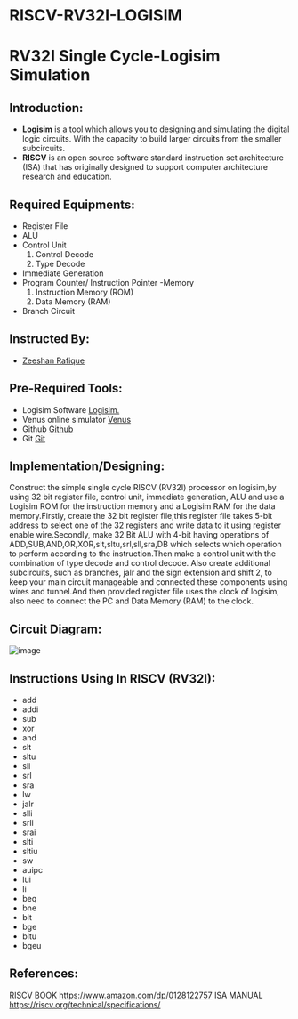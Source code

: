 # RISCV-RV32I-LOGISIM
# **RV32I Single Cycle-Logisim Simulation**

## Introduction:
- **Logisim** is a tool which allows you to designing and simulating the digital logic circuits. With the capacity to build larger circuits from the smaller subcircuits.
- **RISCV** is an open source software standard instruction set architecture (ISA) that has originally designed to support computer architecture research and education. 
## Required Equipments:
- Register File
- ALU
- Control Unit 
   1. Control Decode 
   2. Type Decode
 - Immediate Generation
 - Program Counter/ Instruction Pointer
 -Memory
   1. Instruction Memory (ROM)
   2. Data Memory (RAM)
 - Branch Circuit
## Instructed By:
- [Zeeshan Rafique](https://github.com/zeeshanrafique23)
## Pre-Required Tools:
- Logisim Software [Logisim.](http://www.cburch.com/logisim/download.html)
- Venus online simulator [Venus](https://venus.cs61c.org/)
- Github [Github](https://github.com)
- Git [Git](https://git-scm.com/downloads)
## Implementation/Designing:
Construct the simple single cycle RISCV (RV32I) processor on logisim,by using 32 bit register file, control unit, immediate generation, ALU and use a Logisim ROM for the instruction memory and a Logisim RAM for the data memory.Firstly, create the 32 bit register file,this register file takes 5-bit address to select one of the 32 registers and write data to it using register enable wire.Secondly, make 32 Bit ALU with 4-bit having operations of ADD,SUB,AND,OR,XOR,slt,sltu,srl,sll,sra,DB which selects which operation to perform according to the instruction.Then make a control unit with the combination of type decode and control decode. Also create additional subcircuits, such as branches, jalr and the sign extension and shift 2, to keep your main circuit manageable and connected these components using wires and tunnel.And then provided register file uses the clock of logisim, also need to connect the PC and Data Memory (RAM) to the clock.
## Circuit Diagram:
![image](https://user-images.githubusercontent.com/81455748/113479151-2980ee80-9442-11eb-8efc-123280b29d54.png)
## Instructions Using In RISCV (RV32I):
- add
- addi
- sub
- xor
- and
- slt
- sltu
- sll
- srl
- sra
- lw
- jalr
- slli
- srli
- srai
- slti
- sltiu
- sw
- auipc
- lui
- li
- beq
- bne
- blt
- bge
- bltu
- bgeu
## References:
RISCV BOOK https://www.amazon.com/dp/0128122757
ISA MANUAL https://riscv.org/technical/specifications/
